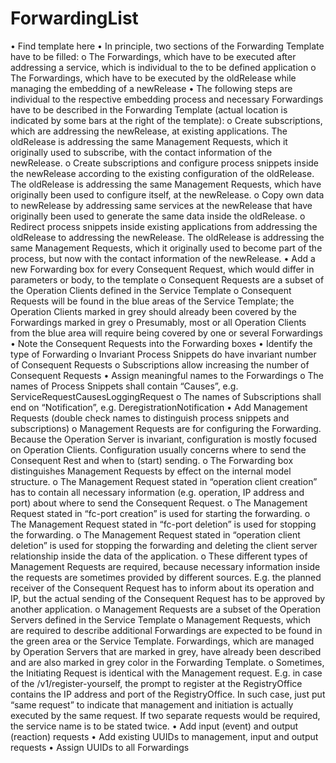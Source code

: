 # ForwardingList

•	Find template here 
•	In principle, two sections of the Forwarding Template have to be filled:
o	The Forwardings, which have to be executed after addressing a service, which is individual to the to be defined application
o	The Forwardings, which have to be executed by the oldRelease while managing the embedding of a newRelease
•	The following steps are individual to the respective embedding process and necessary Forwardings have to be described in the Forwarding Template (actual location is indicated by some bars at the right of the template):
o	Create subscriptions, which are addressing the newRelease, at existing applications. The oldRelease is addressing the same Management Requests, which it originally used to subscribe, with the contact information of the newRelease.
o	Create subscriptions and configure process snippets inside the newRelease according to the existing configuration of the oldRelease. The oldRelease is addressing the same Management Requests, which have originally been used to configure itself, at the newRelease.
o	Copy own data to newRelease by addressing same services at the newRelease that have originally been used to generate the same data inside the oldRelease.
o	Redirect process snippets inside existing applications from addressing the oldRelease to addressing the newRelease. The oldRelease is addressing the same Management Requests, which it originally used to become part of the process, but now with the contact information of the newRelease.
•	Add a new Forwarding box for every Consequent Request, which would differ in parameters or body, to the template
o	Consequent Requests are a subset of the Operation Clients defined in the Service Template
o	Consequent Requests will be found in the blue areas of the Service Template; the Operation Clients marked in grey should already been covered by the Forwardings marked in grey
o	Presumably, most or all Operation Clients from the blue area will require being covered by one or several Forwardings
•	Note the Consequent Requests into the Forwarding boxes
•	Identify the type of Forwarding
o	Invariant Process Snippets do have invariant number of Consequent Requests
o	Subscriptions allow increasing the number of Consequent Requests
•	Assign meaningful names to the Forwardings
o	The names of Process Snippets shall contain “Causes”, e.g. ServiceRequestCausesLoggingRequest
o	The names of Subscriptions shall end on “Notification”, e.g. DeregistrationNotification
•	Add Management Requests (double check names to distinguish process snippets and subscriptions)
o	Management Requests are for configuring the Forwarding. Because the Operation Server is invariant, configuration is mostly focused on Operation Clients. Configuration usually concerns where to send the Consequent Rest and when to (start) sending.
o	The Forwarding box distinguishes Management Requests by effect on the internal model structure.
o	The Management Request stated in “operation client creation” has to contain all necessary information (e.g. operation, IP address and port) about where to send the Consequent Request.
o	The Management Request stated in “fc-port creation” is used for starting the forwarding.
o	The Management Request stated in “fc-port deletion” is used for stopping the forwarding.
o	The Management Request stated in “operation client deletion” is used for stopping the forwarding and deleting the client server relationship inside the data of the application.
o	These different types of Management Requests are required, because necessary information inside the requests are sometimes provided by different sources. E.g. the planned receiver of the Consequent Request has to inform about its operation and IP, but the actual sending of the Consequent Request has to be approved by another application.
o	Management Requests are a subset of the Operation Servers defined in the Service Template
o	Management Requests, which are required to describe additional Forwardings are expected to be found in the green area or the Service Template. Forwardings, which are managed by Operation Servers that are marked in grey, have already been described and are also marked in grey color in the Forwarding Template.
o	Sometimes, the Initiating Request is identical with the Management request. E.g. in case of the /v1/register-yourself, the prompt to register at the RegistryOffice contains the IP address and port of the RegistryOffice. In such case, just put “same request” to indicate that management and initiation is actually executed by the same request. If two separate requests would be required, the service name is to be stated twice.
•	Add input (event) and output (reaction) requests
•	Add existing UUIDs to management, input and output requests
•	Assign UUIDs to all Forwardings
